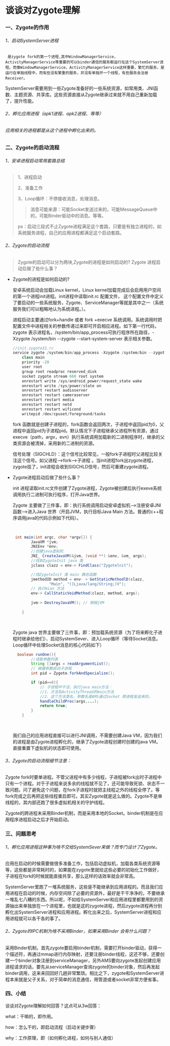 # 谈谈对Zygote理解

### 一、Zygote的作用

###### 1、启动SystemServer进程
     是zygote fork的第一个进程,其中WindowManagerService，ActivityManagerService等重要的可以binder通信的服务都运行在这个SystemServer进程。而像WindowManagerService，ActivityManagerService这样重要，繁忙的服务，是运行在单独线程中，而有些没有繁重的服务，并没有单独开一个线程，有些服务会注册Receiver。
​     SystemServer需要用到一些Zygote准备好的一些系统资源，如常用类、JNI函数、主题资源、共享库。这些资源直接从Zygote继承过来就不用自己重新加载了，提升性能。

###### 2、孵化应用进程（apk1进程、apk2进程、等等）

######      应用相关的进程都是从这个进程中孵化出来的。



### 二、Zygote的启动流程

###### 1、安卓进程启动常用套路总结

>1、进程启动
>
>2、准备工作
>
>3、Loop循环：不停接收消息，处理消息。
>
>> 消息可能来源：可能Socket发送过来的，可能MessageQueue中的，可能Binder驱动中的消息。等等。
>
>ps：启动三段式不止Zygote进程满足这个套路，只要是有独立进程的，如系统服务进程，自己的应用进程都满足这个启动套路。

###### 2、Zygote的启动流程

> Zygote的启动可以分为两块,Zygote的进程是如何启动的? Zygote 进程启动后做了些什么事？

- Zygote的进程是如何启动的? 

  安卓系统启动会加载Linux kernel，Linux kernel加载完成后会启用用户空间的第一个进程init进程。init进程中读取init.rc 配置文件，  这个配置文件中定义了要启动的一些系统服务，Zygote、ServiceManager等就是其中之一（系统服务我们可以粗略地认为系统进程。）。

  进程启动主要通过fork+handle 或者 fork +execve 系统调用。系统调用时把配置文件中进程相关的参数传递过来即可开启相应进程。如下第一行代码，zygote 表示进程名，/system/bin/app_process可执行程序所在路径，-Xzygote /system/bin --zygote --start-system-server 表示相关参数。

  ```java
  //init.zygote32.rc
  service zygote /system/bin/app_process -Xzygote /system/bin --zygote --start-system-server
      class main
      priority -20
      user root
      group root readproc reserved_disk
      socket zygote stream 660 root system
      onrestart write /sys/android_power/request_state wake
      onrestart write /sys/power/state on
      onrestart restart audioserver
      onrestart restart cameraserver
      onrestart restart media
      onrestart restart netd
      onrestart restart wificond
      writepid /dev/cpuset/foreground/tasks
  ```

  fork 函数就是创建子进程的，fork函数会返回两次，子进程中返回pid为0，父进程中返回pid为子进程pid。默认情况下子进程继承父进程所有资源，通过execve（path，argv，evn）执行系统调用加载新的二进制程序时，继承的父类资源会被清掉，采用新的二进制的资源。

  信号处理（SIGCHLD）：这个信号比较常见，一般fork子进程时父进程比较关注这个信号。如父进程-->fork-->子进程 。当init进程fork出zygote进程，zygote挂了，init进程会收到SIGCHLD信号，然后可重建zygote进程。

- Zygote进程启动后做了些什么事？

  init 进程读取init.rc文件创建了Zygote进程，Zygote被创建后执行exeve系统调用执行二进制可执行程序，打开Java世界。

  Zygote 主要做了三件事，即：执行系统调用启动安卓虚拟机-->注册安卓JNI函数-->进入Java 世界（开启JVM，执行目标Java Main 方法。普通的c++程序调用java的代码示例如下代码）。

  ​

  ```java
   int main(int argc, char *argv[]) {
          JavaVM *jvm;
          JNIEnv *env;
          //创建java虚拟机
          JNI_ CreateJavaVM(&jvm, (void **) &env, &vm_ args);
          //找到ZygoteInit java 类
          jclass clazz = env-> FindClass("Zygotelnit");

          //找ZygoteInit 类 main 静态函数
          jmethodID method = env- > GetStaticMethodlD(clazz,
                  "Main", "([Ljava/lang/String;)V");
          // 执行mian 方法
          env-> CallStaticVoidMethod(clazz, method, args);
          
          jvm-> DestroyJavaVM(); // 销毁jVM
          
      }
  ```

  ​

  Zygote java 世界主要做了三件事，即：预加载系统资源（为了将来孵化子进程时继承给他们）、启动SystemSever、进入Loop循环（等待Socket消息。Loop循环中处理Socket消息的核心代码如下）

  ```java
    boolean runOne(){
          //读取参数列表
          String []args = readArgumentList();
          // 根据参数启动子进程
          int pid = Zygote.forkAndSpecialize();

          if (pid==0){
              // 子进程中干活，执行java main方法：
              //1、方法名ActivityThread的main方法
              //2、这个方法类名、参数名是AMS通过Socket 跨进程发送来的。
              handleChildProc(args,...);
              return true;
          }
      }
  ```

  ​

  我们自己的应用进程直接可以进行JNI调用，不需要创建Java VM，因为我们的进程是由Zygote进程孵化的，继承了Zygote进程创建时创建的java VM。直接重置下虚拟机的状态即可使用。


###### 3、Zygote的启动流程细节注意：

Zygote fork时要单进程。不管父进程中有多少线程，子进程被fork出时子进程中只有一个进程。对于子进程来说多余的线程就不见了，还可能导致死锁、状态不一致问题。问了避免这个问题，在fork子进程时就把主线程之外的线程全停了。等fork完成之后再把这些线程重启即可。其实Zygote就是这么做的。Zygote不是单线程的，其内部还跑了很多虚拟机相关的守护线程。

Zygote的跨进程未采用Binder机制，而是采用本地的Socket。binder机制是在应用程序进程启动之后才开始启动。

### 三、问题思考

###### 1、孵化应用进程这种事为啥不交给SystemSever来做？而专门设计了Zygote。

​    应用在启动的时候需要做很多准备工作，包括启动虚拟机，加载各类系统资源等等，这些都是非常耗时的，如果能在zygote里就给这些必要的初始化工作做好，子进程在fork的时候就能直接共享，那么这样的话效率就会非常高。

   SystemServer里跑了一堆系统服务，这些是不能继承到应用进程的。而且我们应用进程在启动的时候，内存空间除了必要的资源外，最好是干干净净的，不要继承一堆乱七八糟的东西。所以呢，不如给SystemServer和应用进程里都要用到的资源抽出来单独放在一个进程里，也就是这的zygote进程，然后zygote进程再分别孵化出SystemServer进程和应用进程。孵化出来之后，SystemServer进程和应用进程就可以各干各的事了。

###### 2、Zygote的IPC机制为啥不采用Binder，如果采用Binder 会有什么问题？

   采用Binder机制，首先zygote要启用binder机制，需要打开binder驱动，获得一个描述符，再通过mmap进行内存映射，还要注册binder线程，这还不够，还要创建一个binder对象注册到serviceManager，另外AMS要向zygote发起创建应用进程请求的话，要先从serviceManager查询zygote的binder对象，然后再发起binder调用，这来来回回好几趟非常繁琐。相比之下，zygote和SystemServer进程本来就是父子关系，对于简单的消息通信，用管道或者socket非常方便省事。

 

### 四、小结

谈谈对Zygote理解如何回答？这点可从3w回答：

what：干嘛的，即作用。

how：怎么干的，即启动流程（启动关键步骤）

why：工作原理，即（如何孵化进程，如何与别人通信）